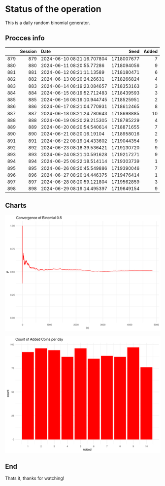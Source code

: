 # Status of the operation
  
  This is a daily random binomial generator.
  
## Procces info

|    | Session|Date                       |       Seed| Added|
|:---|-------:|:--------------------------|----------:|-----:|
|879 |     879|2024-06-10 08:21:16.707804 | 1718007677|     7|
|880 |     880|2024-06-11 08:20:55.77286  | 1718094056|     9|
|881 |     881|2024-06-12 08:21:11.13589  | 1718180471|     6|
|882 |     882|2024-06-13 08:20:24.26631  | 1718266824|     4|
|883 |     883|2024-06-14 08:19:23.084657 | 1718353163|     3|
|884 |     884|2024-06-15 08:19:52.712483 | 1718439593|     3|
|885 |     885|2024-06-16 08:19:10.944745 | 1718525951|     2|
|886 |     886|2024-06-17 08:21:04.770931 | 1718612465|     8|
|887 |     887|2024-06-18 08:21:24.780643 | 1718698885|    10|
|888 |     888|2024-06-19 08:20:29.215305 | 1718785229|     4|
|889 |     889|2024-06-20 08:20:54.540614 | 1718871655|     7|
|890 |     890|2024-06-21 08:20:16.19104  | 1718958016|     2|
|891 |     891|2024-06-22 08:19:14.433602 | 1719044354|     9|
|892 |     892|2024-06-23 08:18:39.536421 | 1719130720|     9|
|893 |     893|2024-06-24 08:21:10.591628 | 1719217271|     9|
|894 |     894|2024-06-25 08:22:18.514114 | 1719303739|     1|
|895 |     895|2024-06-26 08:20:45.549886 | 1719390046|     7|
|896 |     896|2024-06-27 08:20:14.446375 | 1719476414|     1|
|897 |     897|2024-06-28 08:20:59.121804 | 1719562859|     3|
|898 |     898|2024-06-29 08:19:14.495397 | 1719649154|     9|

## Charts 

![](charts/plot1.png)

![](charts/plot2.png)

## End

Thats it, thanks for watching!
